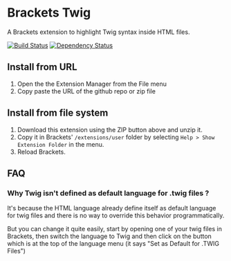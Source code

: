 # Brackets Twig

A Brackets extension to highlight Twig syntax inside HTML files.

[![Build Status](https://travis-ci.org/Athorcis/brackets-twig.svg?branch=master)](https://travis-ci.org/Athorcis/brackets-twig)
[![Dependency Status](https://dependencyci.com/github/Athorcis/brackets-twig/badge)](https://dependencyci.com/github/Athorcis/brackets-twig)

## Install from URL

1. Open the the Extension Manager from the File menu
2. Copy paste the URL of the github repo or zip file


## Install from file system

1. Download this extension using the ZIP button above and unzip it.
2. Copy it in Brackets' `/extensions/user` folder by selecting `Help > Show Extension Folder` in the menu.
3. Reload Brackets.

## FAQ
### Why Twig isn't defined as default language for .twig files ?
It's because the HTML language already define itself as default language for twig files and there is no way to override this behavior programmatically.

But you can change it quite easily, start by opening one of your twig files in Brackets, then switch the language to Twig and then click on the button which is at the top of the language menu (it says "Set as Default for .TWIG Files")
